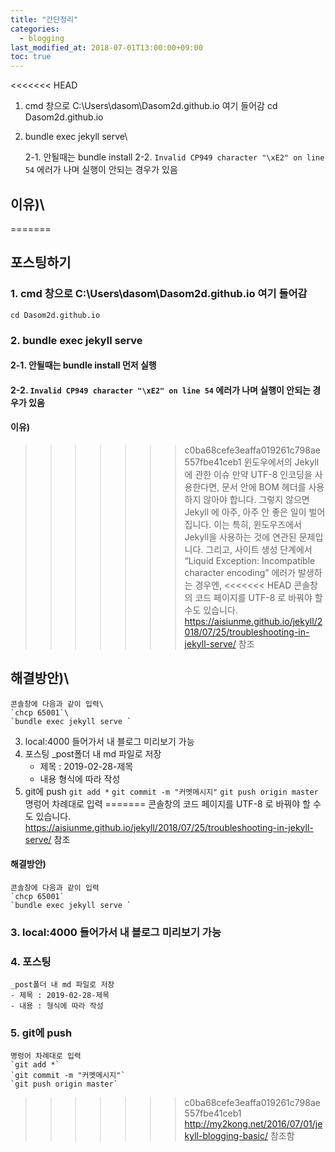 ```yaml
---
title: "간단정리"
categories: 
  - blogging
last_modified_at: 2018-07-01T13:00:00+09:00
toc: true
---
```


<<<<<<< HEAD

1. cmd 창으로 C:\Users\dasom\Dasom2d.github.io 여기 들어감
cd Dasom2d.github.io

2. bundle exec jekyll serve\

    2-1. 안될때는 bundle install
    2-2. `Invalid CP949 character "\xE2" on line 54` 에러가 나며 실행이 안되는 경우가 있음
    
## 이유)\
=======
## 포스팅하기
### 1. cmd 창으로 C:\Users\dasom\Dasom2d.github.io 여기 들어감
`cd Dasom2d.github.io`
###  2. bundle exec jekyll serve 
####    2-1. 안될때는 bundle install 먼저 실행  
####    2-2. `Invalid CP949 character "\xE2" on line 54` 에러가 나며 실행이 안되는 경우가 있음   
#### 이유)    
>>>>>>> c0ba68cefe3eaffa019261c798ae557fbe41ceb1
    윈도우에서의 Jekyll에 관한 이슈
    만약 UTF-8 인코딩을 사용한다면, 문서 안에 BOM 헤더를 사용하지 않아야 합니다.
    그렇지 않으면 Jekyll 에 아주, 아주 안 좋은 일이 벌어집니다.
    이는 특히, 윈도우즈에서 Jekyll을 사용하는 것에 연관된 문제입니다.
    그리고, 사이트 생성 단계에서 “Liquid Exception: Incompatible character encoding” 에러가 발생하는 경우엔,
<<<<<<< HEAD
    콘솔창의 코드 페이지를 UTF-8 로 바꿔야 할 수도 있습니다.
    https://aisiunme.github.io/jekyll/2018/07/25/troubleshooting-in-jekyll-serve/ 참조

## 해결방안)\
    콘솔창에 다음과 같이 입력\
    `chcp 65001`\
    `bundle exec jekyll serve `
3. local:4000 들어가서 내 블로그 미리보기 가능
4. 포스팅
	_post폴더 내 md 파일로 저장
    - 제목 : 2019-02-28-제목
    - 내용 형식에 따라 작성
5. git에 push
	`git add *`
    `git commit -m "커멧메시지"`
    `git push origin master`
    명렁어 차례대로 입력
=======
    콘솔창의 코드 페이지를 UTF-8 로 바꿔야 할 수도 있습니다.\
    https://aisiunme.github.io/jekyll/2018/07/25/troubleshooting-in-jekyll-serve/ 참조

#### 해결방안)
    콘솔창에 다음과 같이 입력
    `chcp 65001`
    `bundle exec jekyll serve `
### 3. local:4000 들어가서 내 블로그 미리보기 가능
### 4. 포스팅
	_post폴더 내 md 파일로 저장
    - 제목 : 2019-02-28-제목
    - 내용 : 형식에 따라 작성
### 5. git에 push
    명렁어 차례대로 입력
	`git add *`
    `git commit -m "커멧메시지"`
    `git push origin master`
>>>>>>> c0ba68cefe3eaffa019261c798ae557fbe41ceb1
    http://my2kong.net/2016/07/01/jekyll-blogging-basic/ 참조함

